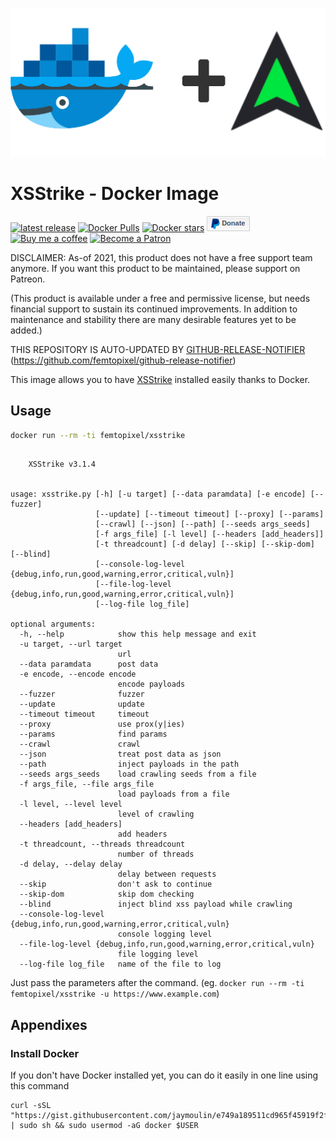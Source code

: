 ![logo](logo.png "logo")

XSStrike - Docker Image
==========================

[![latest release](https://img.shields.io/github/release/femtopixel/docker-xsstrike.svg "latest release")](http://github.com/femtopixel/docker-xsstrike/releases)
[![Docker Pulls](https://img.shields.io/docker/pulls/femtopixel/xsstrike.svg)](https://hub.docker.com/r/femtopixel/xsstrike/)
[![Docker stars](https://img.shields.io/docker/stars/femtopixel/xsstrike.svg)](https://hub.docker.com/r/femtopixel/xsstrike/)
[![PayPal donation](https://github.com/jaymoulin/jaymoulin.github.io/raw/master/ppl.png "PayPal donation")](https://www.paypal.me/jaymoulin)
[![Buy me a coffee](https://www.buymeacoffee.com/assets/img/custom_images/orange_img.png "Buy me a coffee")](https://www.buymeacoffee.com/jaymoulin)
[![Become a Patron](https://badgen.net/badge/become/a%20patron/F96854 "Become a Patron")](https://patreon.com/jaymoulin)

DISCLAIMER: As-of 2021, this product does not have a free support team anymore. If you want this product to be maintained, please support on Patreon.

(This product is available under a free and permissive license, but needs financial support to sustain its continued improvements. In addition to maintenance and stability there are many desirable features yet to be added.)

THIS REPOSITORY IS AUTO-UPDATED BY [GITHUB-RELEASE-NOTIFIER](https://github.com/femtopixel/github-release-notifier) (https://github.com/femtopixel/github-release-notifier)

This image allows you to have [XSStrike](https://github.com/s0md3v/XSStrike) installed easily thanks to Docker.

Usage
---

```bash
docker run --rm -ti femtopixel/xsstrike
```

```

	XSStrike v3.1.4


usage: xsstrike.py [-h] [-u target] [--data paramdata] [-e encode] [--fuzzer]
                   [--update] [--timeout timeout] [--proxy] [--params]
                   [--crawl] [--json] [--path] [--seeds args_seeds]
                   [-f args_file] [-l level] [--headers [add_headers]]
                   [-t threadcount] [-d delay] [--skip] [--skip-dom] [--blind]
                   [--console-log-level {debug,info,run,good,warning,error,critical,vuln}]
                   [--file-log-level {debug,info,run,good,warning,error,critical,vuln}]
                   [--log-file log_file]

optional arguments:
  -h, --help            show this help message and exit
  -u target, --url target
                        url
  --data paramdata      post data
  -e encode, --encode encode
                        encode payloads
  --fuzzer              fuzzer
  --update              update
  --timeout timeout     timeout
  --proxy               use prox(y|ies)
  --params              find params
  --crawl               crawl
  --json                treat post data as json
  --path                inject payloads in the path
  --seeds args_seeds    load crawling seeds from a file
  -f args_file, --file args_file
                        load payloads from a file
  -l level, --level level
                        level of crawling
  --headers [add_headers]
                        add headers
  -t threadcount, --threads threadcount
                        number of threads
  -d delay, --delay delay
                        delay between requests
  --skip                don't ask to continue
  --skip-dom            skip dom checking
  --blind               inject blind xss payload while crawling
  --console-log-level {debug,info,run,good,warning,error,critical,vuln}
                        console logging level
  --file-log-level {debug,info,run,good,warning,error,critical,vuln}
                        file logging level
  --log-file log_file   name of the file to log

```

Just pass the parameters after the command. (eg. `docker run --rm -ti femtopixel/xsstrike -u https://www.example.com`)

Appendixes
---

### Install Docker

If you don't have Docker installed yet, you can do it easily in one line using this command
 
```
curl -sSL "https://gist.githubusercontent.com/jaymoulin/e749a189511cd965f45919f2f99e45f3/raw/0e650b38fde684c4ac534b254099d6d5543375f1/ARM%2520(Raspberry%2520PI)%2520Docker%2520Install" | sudo sh && sudo usermod -aG docker $USER
```
